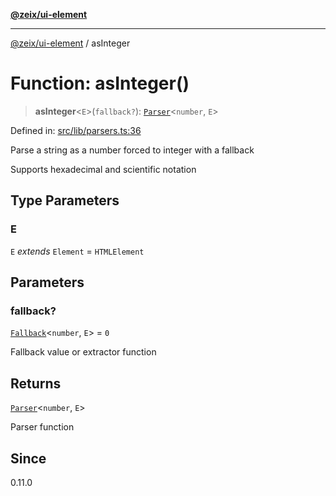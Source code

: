 [**@zeix/ui-element**](../README.md)

***

[@zeix/ui-element](../globals.md) / asInteger

# Function: asInteger()

> **asInteger**\<`E`\>(`fallback?`): [`Parser`](../type-aliases/Parser.md)\<`number`, `E`\>

Defined in: [src/lib/parsers.ts:36](https://github.com/zeixcom/ui-element/blob/c6a12f92c4afb67974fd3ace835c4c69a149176a/src/lib/parsers.ts#L36)

Parse a string as a number forced to integer with a fallback

Supports hexadecimal and scientific notation

## Type Parameters

### E

`E` *extends* `Element` = `HTMLElement`

## Parameters

### fallback?

[`Fallback`](../type-aliases/Fallback.md)\<`number`, `E`\> = `0`

Fallback value or extractor function

## Returns

[`Parser`](../type-aliases/Parser.md)\<`number`, `E`\>

Parser function

## Since

0.11.0
